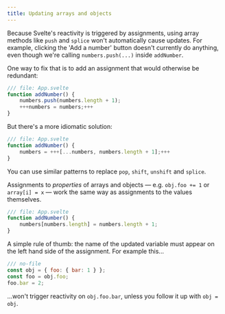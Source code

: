 ```yaml
---
title: Updating arrays and objects
---
```


Because Svelte's reactivity is triggered by assignments, using array methods like `push` and `splice` won't automatically cause updates. For example, clicking the 'Add a number' button doesn't currently do anything, even though we're calling `numbers.push(...)` inside `addNumber`.

One way to fix that is to add an assignment that would otherwise be redundant:

```js
/// file: App.svelte
function addNumber() {
	numbers.push(numbers.length + 1);
	+++numbers = numbers;+++
}
```

But there's a more idiomatic solution:

```js
/// file: App.svelte
function addNumber() {
	numbers = +++[...numbers, numbers.length + 1];+++
}
```

You can use similar patterns to replace `pop`, `shift`, `unshift` and `splice`.

Assignments to _properties_ of arrays and objects — e.g. `obj.foo += 1` or `array[i] = x` — work the same way as assignments to the values themselves.

```js
/// file: App.svelte
function addNumber() {
	numbers[numbers.length] = numbers.length + 1;
}
```

A simple rule of thumb: the name of the updated variable must appear on the left hand side of the assignment. For example this...

```js
/// no-file
const obj = { foo: { bar: 1 } };
const foo = obj.foo;
foo.bar = 2;
```

...won't trigger reactivity on `obj.foo.bar`, unless you follow it up with `obj = obj`.
